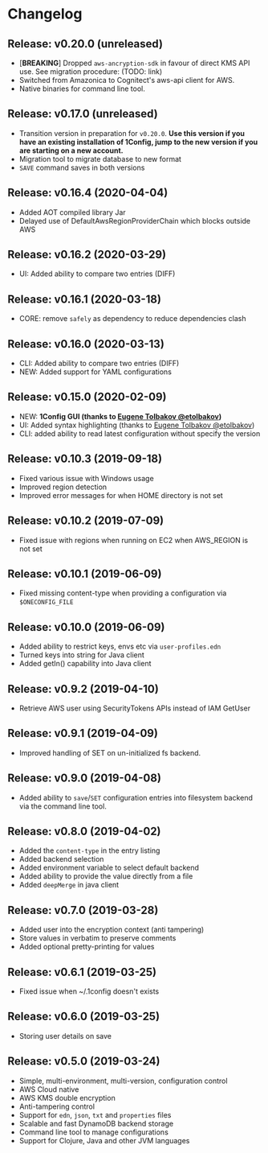# Changelog

## Release: v0.20.0 (unreleased)

  * [**BREAKING**] Dropped `aws-ancryption-sdk` in favour of direct KMS API use.
    See migration procedure: (TODO: link)
  * Switched from Amazonica to Cognitect's aws-api client for AWS.
  * Native binaries for command line tool.

## Release: v0.17.0 (unreleased)

  * Transition version in preparation for `v0.20.0`. **Use this
    version if you have an existing installation of 1Config,
    jump to the new version if you are starting on a new account.**
  * Migration tool to migrate database to new format
  * `SAVE` command saves in both versions


## Release: v0.16.4 (2020-04-04)

  * Added AOT compiled library Jar
  * Delayed use of DefaultAwsRegionProviderChain which blocks outside AWS

## Release: v0.16.2 (2020-03-29)

  * UI: Added ability to compare two entries (DIFF)

## Release: v0.16.1 (2020-03-18)

  * CORE: remove `safely` as dependency to reduce dependencies clash

## Release: v0.16.0 (2020-03-13)

  * CLI: Added ability to compare two entries (DIFF)
  * NEW: Added support for YAML configurations


## Release: v0.15.0 (2020-02-09)

  * NEW: **1Config GUI (thanks to [Eugene Tolbakov @etolbakov](https://github.com/etolbakov))**
  * UI: Added syntax highlighting (thanks to [Eugene Tolbakov @etolbakov](https://github.com/etolbakov))
  * CLI: added ability to read latest configuration without specify the version

## Release: v0.10.3 (2019-09-18)

  * Fixed various issue with Windows usage
  * Improved region detection
  * Improved error messages for when HOME directory is not set

## Release: v0.10.2 (2019-07-09)

  * Fixed issue with regions when running on EC2 when AWS_REGION is not set

## Release: v0.10.1 (2019-06-09)

  * Fixed missing content-type when providing a configuration via `$ONECONFIG_FILE`

## Release: v0.10.0 (2019-06-09)

  * Added ability to restrict keys, envs etc via `user-profiles.edn`
  * Turned keys into string for Java client
  * Added getIn() capability into Java client

## Release: v0.9.2 (2019-04-10)

  * Retrieve AWS user using SecurityTokens APIs instead of IAM GetUser

## Release: v0.9.1 (2019-04-09)

  * Improved handling of SET on un-initialized fs backend.

## Release: v0.9.0 (2019-04-08)

  * Added ability to `save`/`SET` configuration entries into
    filesystem backend via the command line tool.

## Release: v0.8.0 (2019-04-02)

  * Added the `content-type` in the entry listing
  * Added backend selection
  * Added environment variable to select default backend
  * Added ability to provide the value directly from a file
  * Added `deepMerge` in java client

## Release: v0.7.0 (2019-03-28)

  * Added user into the encryption context (anti tampering)
  * Store values in verbatim to preserve comments
  * Added optional pretty-printing for values

## Release: v0.6.1 (2019-03-25)

  * Fixed issue when ~/.1config doesn't exists

## Release: v0.6.0 (2019-03-25)

  * Storing user details on save

## Release: v0.5.0 (2019-03-24)

  * Simple, multi-environment, multi-version, configuration control
  * AWS Cloud native
  * AWS KMS double encryption
  * Anti-tampering control
  * Support for `edn`,  `json`, `txt` and `properties` files
  * Scalable and fast DynamoDB backend storage
  * Command line tool to manage configurations
  * Support for Clojure, Java and other JVM languages
